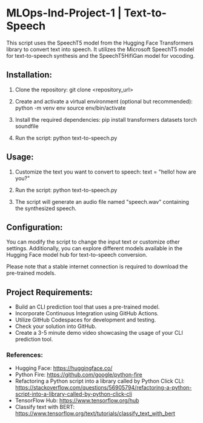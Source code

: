 # MLOps-Ind-Project-1 | Text-to-Speech

This script uses the SpeechT5 model from the Hugging Face Transformers library to convert text into speech. It utilizes the Microsoft SpeechT5 model for text-to-speech synthesis and the SpeechT5HifiGan model for vocoding.

## Installation:

1. Clone the repository:
   git clone <repository_url>

2. Create and activate a virtual environment (optional but recommended):
   python -m venv env
   source env/bin/activate

3. Install the required dependencies:
   pip install transformers datasets torch soundfile

4. Run the script:
   python text-to-speech.py

## Usage:

1. Customize the text you want to convert to speech:
   text = "hello! how are you?"

2. Run the script:
   python text-to-speech.py

3. The script will generate an audio file named "speech.wav" containing the synthesized speech.

## Configuration:

You can modify the script to change the input text or customize other settings. Additionally, you can explore different models available in the Hugging Face model hub for text-to-speech conversion.

Please note that a stable internet connection is required to download the pre-trained models.

## Project Requirements:

- Build an CLI prediction tool that uses a pre-trained model.
- Incorporate Continuous Integration using GitHub Actions.
- Utilize GitHub Codespaces for development and testing.
- Check your solution into GitHub.
- Create a 3-5 minute demo video showcasing the usage of your CLI prediction tool.

### References:

- Hugging Face: https://huggingface.co/
- Python Fire: https://github.com/google/python-fire
- Refactoring a Python script into a library called by Python Click CLI: https://stackoverflow.com/questions/56905794/refactoring-a-python-script-into-a-library-called-by-python-click-cli
- TensorFlow Hub: https://www.tensorflow.org/hub
- Classify text with BERT: https://www.tensorflow.org/text/tutorials/classify_text_with_bert

